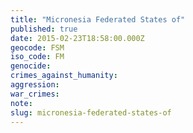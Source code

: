 ```yaml
---
title: "Micronesia Federated States of"
published: true
date: 2015-02-23T18:58:00.000Z
geocode: FSM
iso_code: FM
genocide:
crimes_against_humanity:
aggression:
war_crimes:
note:
slug: micronesia-federated-states-of
---
```

